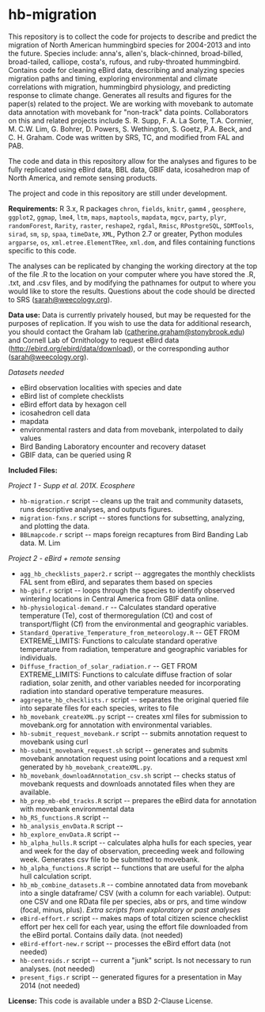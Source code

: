 hb-migration
============

This repository is to collect the code for projects to describe and predict the migration of North American hummingbird species for 2004-2013 and into the future. Species include: anna's, allen's, black-chinned, broad-billed, broad-tailed, calliope, costa's, rufous, and ruby-throated hummingbird. Contains code for cleaning eBird data, describing and analyzing species migration paths and timing, exploring environmental and climate correlations with migration, hummingbird physiology, and predicting response to climate change. Generates all results and figures for the paper(s) related to the project. We are working with movebank to automate data annotation with movebank for "non-track" data points. Collaborators on this and related projects include S. R. Supp, F. A. La Sorte, T.A. Cormier, M. C.W. Lim, G. Bohrer, D. Powers, S. Wethington, S. Goetz, P.A. Beck, and C. H. Graham.
Code was written by SRS, TC, and modified from FAL and PAB.

The code and data in this repository allow for the analyses and figures to be fully replicated using eBird data, BBL data,  GBIF data, icosahedron map of North America, and remote sensing products.

The project and code in this repository are still under development.

**Requirements:**
R 3.x, R packages `chron`, `fields`, `knitr`, `gamm4` , `geosphere`, `ggplot2`, `ggmap`, `lme4`, `ltm`, `maps`, `maptools`, `mapdata`, `mgcv`, `party`, `plyr`, `randomForest`, `Rarity`, `raster`, `reshape2`, `rgdal`, `Rmisc`, `RPostgreSQL`, `SDMTools`,  `sirad`, `sm`, `sp`, `spaa`, `timeDate`, `XML`, Python 2.7 or greater, Python modules `argparse`, `os`, `xml.etree.ElementTRee`, `xml.dom`, and files containing functions specific to this code.

The analyses can be replicated by changing the working directory at the top of the file .R to the location on your computer where you have stored the .R, .txt, and .csv files, and by modifying the pathnames for output to where you would like to store the results. Questions about the code should be directed to SRS (sarah@weecology.org).


**Data use:**
Data is currently privately housed, but may be requested for the purposes of replication. If you wish to use the data for additional research, you should contact the Graham lab (catherine.graham@stonybrook.edu) and Cornell Lab of Ornithology to request eBird data (http://ebird.org/ebird/data/download), or the corresponding author (sarah@weecology.org).

*Datasets needed*
* eBird observation localities with species and date
* eBird list of complete checklists
* eBird effort data by hexagon cell
* icosahedron cell data
* mapdata
* environmental rasters and data from movebank, interpolated to daily values
* Bird Banding Laboratory encounter and recovery dataset
* GBIF data, can be queried using R


**Included Files:**

*Project 1 - Supp et al. 201X. Ecosphere*
* `hb-migration.r` script -- cleans up the trait and community datasets, runs descriptive analyses, and outputs figures.
* `migration-fxns.r` script -- stores functions for subsetting, analyzing, and plotting the data.
* `BBLmapcode.r` script -- maps foreign recaptures from Bird Banding Lab data. M. Lim

*Project 2 - eBird + remote sensing*
* `agg_hb_checklists_paper2.r` script -- aggregates the monthly checklists FAL sent from eBird, and separates them based on species
* `hb-gbif.r` script -- loops through the species to identify observed wintering locations in Central America from GBIF data online.
* `hb-physiological-demand.r` -- Calculates standard operative temperature (Te), cost of thermoregulation (Ct) and cost of transport/flight (Cf) from the environmental and geographic variables.
* `Standard_Operative_Temperature_from_meteorology.R` -- GET FROM EXTREME_LIMITS: Functions to calculate standard operative temperature from radiation, temperature and geographic variables for individuals.
* `Diffuse_fraction_of_solar_radiation.r` -- GET FROM EXTREME_LIMITS: Functions to calculate diffuse fraction of solar radiation, solar zenith, and other variables needed for incorporating radiation into standard operative temperature measures.
* `aggregate_hb_checklists.r` script -- separates the original queried file into separate files for each species, writes to file
* `hb_movebank_createXML.py` script -- creates xml files for submission to movebank.org for annotation with environmental variables.
* `hb-submit_request_movebank.r` script -- submits annotation request to movebank using curl
* `hb-submit_movebank_request.sh` script -- generates and submits movebank annotation request using point locations and a request xml generated by `hb_movebank_createXML.py`. 
* `hb_movebank_downloadAnnotation_csv.sh` script -- checks status of movebank requests and downloads annotated files when they are available.
* `hb_prep_mb-ebd_tracks.R` script -- prepares the eBird data for annotation with movebank environmental data
* `hb_RS_functions.R` script -- 
* `hb_analysis_envData.R` script --
* `hb_explore_envData.R` script --
* `hb_alpha_hulls.R` script -- calculates alpha hulls for each species, year and week for the day of observation, preceeding week and following week. Generates csv file to be submitted to movebank.
* `hb_alpha_functions.R` script -- functions that are useful for the alpha hull calculation script.
* `hb_mb_combine_datasets.R` -- combine annotated data from movebank into a single dataframe/ CSV (with a column for each variable). Output: one CSV and one RData file per species, abs or prs, and time window (focal, minus, plus).
*Extra scripts from exploratory or past analyses*
* `eBird-effort.r` script -- makes maps of total citizen science checklist effort per hex cell for each year, using the effort file downloaded from the eBird portal. Contains daily data. (not needed)
* `eBird-effort-new.r` script -- processes the eBird effort data (not needed)
* `hb-centroids.r` script -- current a "junk" script. Is not necessary to run analyses. (not needed)
* `present_figs.r` script -- generated figures for a presentation in May 2014 (not needed)

**License:** This code is available under a BSD 2-Clause License.
